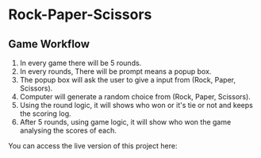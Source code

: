 # Rock-Paper-Scissors

## Game Workflow

1. In every game there will be 5 rounds.
2. In every rounds, There will be prompt means a popup box.
3. The popup box will ask the user to give a input from (Rock, Paper, Scissors).
4. Computer will generate a random choice from (Rock, Paper, Scissors).
5. Using the round logic, it will shows who won or it's tie or not and keeps the scoring log.
6. After 5 rounds, using game logic, it will show who won the game analysing the scores of each.

You can access the live version of this project here: 